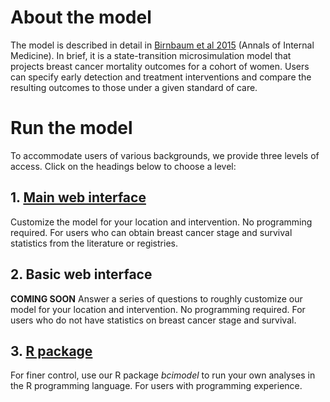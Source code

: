 # About the model
The model is described in detail in [Birnbaum et al 2015](https://www.ncbi.nlm.nih.gov/pubmed/26756332) (Annals of Internal Medicine). In brief, it is a state-transition microsimulation model that projects breast cancer mortality outcomes for a cohort of women. Users can specify early detection and treatment interventions and compare the resulting outcomes to those under a given standard of care.

# Run the model
To accommodate users of various backgrounds, we provide three levels of access. Click on the headings below to choose a level:

## 1. [Main web interface](http://cancerpolicy.shinyapps.io/breastcancer/)
Customize the model for your location and intervention. No programming required. For users who can obtain breast cancer stage and survival statistics from the literature or registries.

## 2. Basic web interface
**COMING SOON** Answer a series of questions to roughly customize our model for your location and intervention. No programming required. For users who do not have statistics on breast cancer stage and survival.

## 3. [R package](https://github.com/cancerpolicy/bcimodel)
For finer control, use our R package _bcimodel_ to run your own analyses in the R programming language. For users with programming experience.
